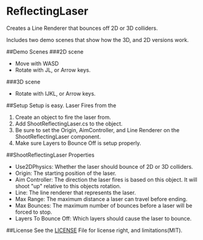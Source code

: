 # ReflectingLaser
Creates a Line Renderer that bounces off 2D or 3D colliders.

Includes two demo scenes that show how the 3D, and 2D versions work.

##Demo Scenes
###2D scene
- Move with WASD
- Rotate with JL, or Arrow keys.

###3D scene
- Rotate with IJKL, or Arrow keys.

##Setup
Setup is easy. Laser Fires from the  
1. Create an object to fire the laser from.
2. Add ShootReflectingLaser.cs to the object.
3. Be sure to set the Origin, AimController, and Line Renderer on the ShootReflectingLaser component.
4. Make sure Layers to Bounce Off is setup properly.

##ShootReflectingLaser Properties
- Use2DPhysics: Whether the laser should bounce of 2D or 3D colliders.
- Origin: The starting position of the laser.
- Aim Controller: The direction the laser fires is based on this object. It will shoot "up" relative to this objects rotation.
- Line: The line renderer that represents the laser.
- Max Range: The maximum distance a laser can travel before ending.
- Max Bounces: The maximum number of bounces before a laser will be forced to stop.
- Layers To Bounce Off: Which layers should cause the laser to bounce.

##License
See the [LICENSE](License.txt) File for license right, and limitations(MIT).